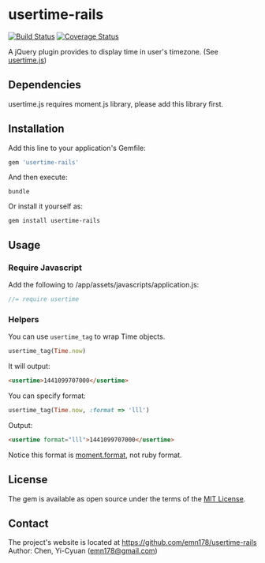 # usertime-rails

[![Build Status](https://api.travis-ci.org/emn178/usertime-rails.png)](https://travis-ci.org/emn178/usertime-rails)
[![Coverage Status](https://coveralls.io/repos/emn178/usertime-rails/badge.svg?branch=master)](https://coveralls.io/r/emn178/usertime-rails?branch=master)

A jQuery plugin provides to display time in user's timezone. (See [usertime.js](https://github.com/emn178/usertime.js))

## Dependencies
usertime.js requires moment.js library, please add this library first.

## Installation

Add this line to your application's Gemfile:

```ruby
gem 'usertime-rails'
```

And then execute:

    bundle

Or install it yourself as:

    gem install usertime-rails

## Usage

### Require Javascript
Add the following to /app/assets/javascripts/application.js:
```JavaScript
//= require usertime
```
### Helpers
You can use `usertime_tag` to wrap Time objects.
```ruby
usertime_tag(Time.now)
```
It will output:
```HTML
<usertime>1441099707000</usertime>
```
You can specify format:
```ruby
usertime_tag(Time.now, :format => 'lll')
```
Output:
```HTML
<usertime format="lll">1441099707000</usertime>
```
Notice this format is [moment.format](http://momentjs.com/docs/#/displaying/format/), not ruby format.

## License

The gem is available as open source under the terms of the [MIT License](http://opensource.org/licenses/MIT).

## Contact
The project's website is located at https://github.com/emn178/usertime-rails  
Author: Chen, Yi-Cyuan (emn178@gmail.com)
